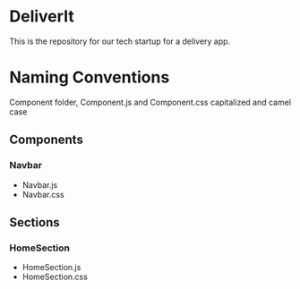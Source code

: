 # DeliverIt
This is the repository for our tech startup for a delivery app. 

Naming Conventions
==================
Component folder, Component.js and Component.css capitalized and camel case
## Components
### Navbar
   * Navbar.js
   * Navbar.css

## Sections
### HomeSection
   * HomeSection.js
   * HomeSection.css
